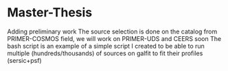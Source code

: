 # Master-Thesis
Adding preliminary work 
The source selection is done on the catalog from PRIMER-COSMOS field, we will work on PRIMER-UDS and CEERS soon 
The bash script is an example of a simple script I created to be able to run multiple (hundreds/thousands) of sources on galfit to fit their profiles (sersic+psf)
